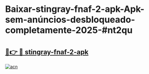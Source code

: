 # Baixar-stingray-fnaf-2-apk-Apk-sem-anúncios-desbloqueado-completamente-2025-#nt2qu

# <h2><a href="https://ainizakaria.my?title=stingray-fnaf-2-apk&ref=24M">🔗👉 🔴 stingray-fnaf-2-apk</a></h2>

[![acn](https://github.com/user-attachments/assets/0f9c940e-d8b0-45ae-aac7-cd30a18b3e1c)](https://ainizakaria.my?title=stingray-fnaf-2-apk&ref=24M)

